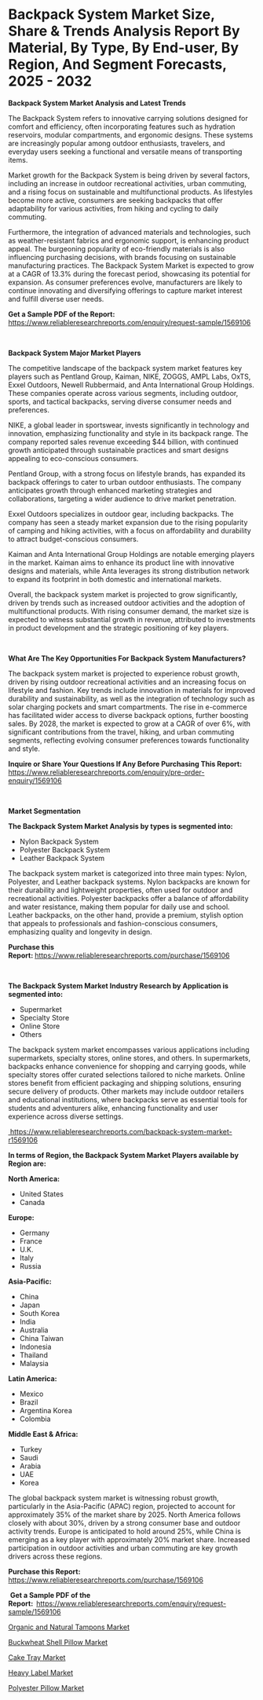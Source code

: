 <p><h1>Backpack System Market Size, Share & Trends Analysis Report By Material, By Type, By End-user, By Region, And Segment Forecasts, 2025 - 2032</h1></p><p><strong>Backpack System Market Analysis and Latest Trends</strong></p>
<p><p>The Backpack System refers to innovative carrying solutions designed for comfort and efficiency, often incorporating features such as hydration reservoirs, modular compartments, and ergonomic designs. These systems are increasingly popular among outdoor enthusiasts, travelers, and everyday users seeking a functional and versatile means of transporting items.</p><p>Market growth for the Backpack System is being driven by several factors, including an increase in outdoor recreational activities, urban commuting, and a rising focus on sustainable and multifunctional products. As lifestyles become more active, consumers are seeking backpacks that offer adaptability for various activities, from hiking and cycling to daily commuting. </p><p>Furthermore, the integration of advanced materials and technologies, such as weather-resistant fabrics and ergonomic support, is enhancing product appeal. The burgeoning popularity of eco-friendly materials is also influencing purchasing decisions, with brands focusing on sustainable manufacturing practices. The Backpack System Market is expected to grow at a CAGR of 13.3% during the forecast period, showcasing its potential for expansion. As consumer preferences evolve, manufacturers are likely to continue innovating and diversifying offerings to capture market interest and fulfill diverse user needs.</p></p>
<p><strong>Get a Sample PDF of the Report:&nbsp;</strong> <a href="https://www.reliableresearchreports.com/enquiry/request-sample/1569106?utm_campaign=102&utm_medium=2&utm_source=Github&utm_content=ia&utm_term=07022025&utm_id=backpack-system">https://www.reliableresearchreports.com/enquiry/request-sample/1569106</a></p>
<p>&nbsp;</p>
<p><strong>Backpack System Major Market Players</strong></p>
<p><p>The competitive landscape of the backpack system market features key players such as Pentland Group, Kaiman, NIKE, ZOGGS, AMPL Labs, OxTS, Exxel Outdoors, Newell Rubbermaid, and Anta International Group Holdings. These companies operate across various segments, including outdoor, sports, and tactical backpacks, serving diverse consumer needs and preferences.</p><p>NIKE, a global leader in sportswear, invests significantly in technology and innovation, emphasizing functionality and style in its backpack range. The company reported sales revenue exceeding $44 billion, with continued growth anticipated through sustainable practices and smart designs appealing to eco-conscious consumers.</p><p>Pentland Group, with a strong focus on lifestyle brands, has expanded its backpack offerings to cater to urban outdoor enthusiasts. The company anticipates growth through enhanced marketing strategies and collaborations, targeting a wider audience to drive market penetration.</p><p>Exxel Outdoors specializes in outdoor gear, including backpacks. The company has seen a steady market expansion due to the rising popularity of camping and hiking activities, with a focus on affordability and durability to attract budget-conscious consumers.</p><p>Kaiman and Anta International Group Holdings are notable emerging players in the market. Kaiman aims to enhance its product line with innovative designs and materials, while Anta leverages its strong distribution network to expand its footprint in both domestic and international markets.</p><p>Overall, the backpack system market is projected to grow significantly, driven by trends such as increased outdoor activities and the adoption of multifunctional products. With rising consumer demand, the market size is expected to witness substantial growth in revenue, attributed to investments in product development and the strategic positioning of key players.</p></p>
<p>&nbsp;</p>
<p><strong>What Are The Key Opportunities For Backpack System Manufacturers?</strong></p>
<p><p>The backpack system market is projected to experience robust growth, driven by rising outdoor recreational activities and an increasing focus on lifestyle and fashion. Key trends include innovation in materials for improved durability and sustainability, as well as the integration of technology such as solar charging pockets and smart compartments. The rise in e-commerce has facilitated wider access to diverse backpack options, further boosting sales. By 2028, the market is expected to grow at a CAGR of over 6%, with significant contributions from the travel, hiking, and urban commuting segments, reflecting evolving consumer preferences towards functionality and style.</p></p>
<p><strong>Inquire or Share Your Questions If Any Before Purchasing This Report:</strong> <a href="https://www.reliableresearchreports.com/enquiry/pre-order-enquiry/1569106?utm_campaign=102&utm_medium=2&utm_source=Github&utm_content=ia&utm_term=07022025&utm_id=backpack-system">https://www.reliableresearchreports.com/enquiry/pre-order-enquiry/1569106</a></p>
<p>&nbsp;</p>
<p><strong>Market Segmentation</strong></p>
<p><strong>The Backpack System Market Analysis by types is segmented into:</strong></p>
<p><ul><li>Nylon Backpack System</li><li>Polyester Backpack System</li><li>Leather Backpack System</li></ul></p>
<p><p>The backpack system market is categorized into three main types: Nylon, Polyester, and Leather backpack systems. Nylon backpacks are known for their durability and lightweight properties, often used for outdoor and recreational activities. Polyester backpacks offer a balance of affordability and water resistance, making them popular for daily use and school. Leather backpacks, on the other hand, provide a premium, stylish option that appeals to professionals and fashion-conscious consumers, emphasizing quality and longevity in design.</p></p>
<p><strong>Purchase this Report:&nbsp;</strong><a href="https://www.reliableresearchreports.com/purchase/1569106?utm_campaign=102&utm_medium=2&utm_source=Github&utm_content=ia&utm_term=07022025&utm_id=backpack-system">https://www.reliableresearchreports.com/purchase/1569106</a></p>
<p>&nbsp;</p>
<p><strong>The Backpack System Market Industry Research by Application is segmented into:</strong></p>
<p><ul><li>Supermarket</li><li>Specialty Store</li><li>Online Store</li><li>Others</li></ul></p>
<p><p>The backpack system market encompasses various applications including supermarkets, specialty stores, online stores, and others. In supermarkets, backpacks enhance convenience for shopping and carrying goods, while specialty stores offer curated selections tailored to niche markets. Online stores benefit from efficient packaging and shipping solutions, ensuring secure delivery of products. Other markets may include outdoor retailers and educational institutions, where backpacks serve as essential tools for students and adventurers alike, enhancing functionality and user experience across diverse settings.</p></p>
<p><a href="https://www.reliableresearchreports.com/backpack-system-market-r1569106?utm_campaign=102&utm_medium=2&utm_source=Github&utm_content=ia&utm_term=07022025&utm_id=backpack-system">&nbsp;https://www.reliableresearchreports.com/backpack-system-market-r1569106</a></p>
<p><strong>In terms of Region, the Backpack System Market Players available by Region are:</strong></p>
<p>
    <p> <strong> North America: </strong>
        <ul>
            <li>United States</li>
            <li>Canada</li>
        </ul>
        </p> 
    <p> <strong> Europe: </strong>
        <ul>
            <li>Germany</li>
            <li>France</li>
            <li>U.K.</li>
            <li>Italy</li>
            <li>Russia</li>
        </ul>
        </p> 
    <p> <strong> Asia-Pacific: </strong>
        <ul>
            <li>China</li>
            <li>Japan</li>
            <li>South Korea</li>
            <li>India</li>
            <li>Australia</li>
            <li>China Taiwan</li>
            <li>Indonesia</li>
            <li>Thailand</li>
            <li>Malaysia</li>
        </ul>
        </p> 
    <p> <strong> Latin America: </strong>
        <ul>
            <li>Mexico</li>
            <li>Brazil</li>
            <li>Argentina Korea</li>
            <li>Colombia</li>
        </ul>
        </p> 
    <p> <strong> Middle East & Africa: </strong>
        <ul>
            <li>Turkey</li>
            <li>Saudi</li>
            <li>Arabia</li>
            <li>UAE</li>
            <li>Korea</li>
        </ul>
    </p>
    </p>
<p><p>The global backpack system market is witnessing robust growth, particularly in the Asia-Pacific (APAC) region, projected to account for approximately 35% of the market share by 2025. North America follows closely with about 30%, driven by a strong consumer base and outdoor activity trends. Europe is anticipated to hold around 25%, while China is emerging as a key player with approximately 20% market share. Increased participation in outdoor activities and urban commuting are key growth drivers across these regions.</p></p>
<p><strong>Purchase this Report: </strong><a href="https://www.reliableresearchreports.com/purchase/1569106?utm_campaign=102&utm_medium=2&utm_source=Github&utm_content=ia&utm_term=07022025&utm_id=backpack-system">https://www.reliableresearchreports.com/purchase/1569106</a></p>
<p>&nbsp;<strong>Get a Sample PDF of the Report:&nbsp;&nbsp;</strong><a href="https://www.reliableresearchreports.com/enquiry/request-sample/1569106?utm_campaign=102&utm_medium=2&utm_source=Github&utm_content=ia&utm_term=07022025&utm_id=backpack-system">https://www.reliableresearchreports.com/enquiry/request-sample/1569106</a></p>
<p><strong></strong></p>
<p><p><a href="https://github.com/gamuoodhub/Market-Research-Report-List-1/blob/main/organic-and-natural-tampons-market.md?utm_campaign=102&utm_medium=2&utm_source=Github&utm_content=ia&utm_term=07022025&utm_id=backpack-system">Organic and Natural Tampons Market</a></p><p><a href="https://github.com/uramalorr/Market-Research-Report-List-1/blob/main/buckwheat-shell-pillow-market.md?utm_campaign=102&utm_medium=2&utm_source=Github&utm_content=ia&utm_term=07022025&utm_id=backpack-system">Buckwheat Shell Pillow Market</a></p><p><a href="https://github.com/mayabungard8092/Market-Research-Report-List-1/blob/main/cake-tray-market.md?utm_campaign=102&utm_medium=2&utm_source=Github&utm_content=ia&utm_term=07022025&utm_id=backpack-system">Cake Tray Market</a></p><p><a href="https://github.com/tamiaknaub6/Market-Research-Report-List-1/blob/main/heavy-label-market.md?utm_campaign=102&utm_medium=2&utm_source=Github&utm_content=ia&utm_term=07022025&utm_id=backpack-system">Heavy Label Market</a></p><p><a href="https://github.com/mathastilley812967/Market-Research-Report-List-1/blob/main/polyester-pillow-market.md?utm_campaign=102&utm_medium=2&utm_source=Github&utm_content=ia&utm_term=07022025&utm_id=backpack-system">Polyester Pillow Market</a></p></p>